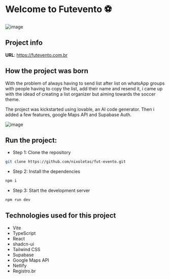 # Welcome to Futevento ⚽

![image](https://github.com/user-attachments/assets/2b8b3c15-3d33-4ced-8ad4-e5cbac1733c2)

## Project info

**URL**: https://futevento.com.br

## How the project was born

With the problem of always having to send list after list on whatsApp groups with people having to copy the list, add their name and resend it, i came up with the idead of creating a list organizer but aiming towards the soccer theme.

The project was kickstarted using lovable, an AI code generator. Then i added a few features, google Maps API and Supabase Auth.

![image](https://github.com/user-attachments/assets/6f28d2f5-dad1-4aa1-b847-88689e63ef21)


## Run the project:

- Step 1: Clone the repository

```sh
git clone https://github.com/nixoletas/fut-evento.git
```

- Step 2: Install the dependencies

```sh
npm i
```

- Step 3: Start the development server

```sh
npm run dev
```

## Technologies used for this project

- Vite
- TypeScript
- React
- shadcn-ui
- Tailwind CSS
- Supabase
- Google Maps API
- Netlify
- Registro.br
